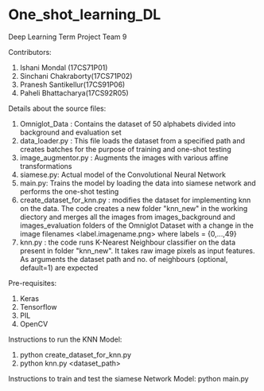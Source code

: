 # One_shot_learning_DL
Deep Learning Term Project
Team 9

Contributors:
1. Ishani Mondal (17CS71P01)
2. Sinchani Chakraborty(17CS71P02)
3. Pranesh Santikellur(17CS91P06)
4. Paheli Bhattacharya(17CS92R05)

Details about the source files:
1. Omniglot_Data : Contains the dataset of 50 alphabets divided into background and evaluation set
2. data_loader.py : This file loads the dataset from a specified path and creates batches for the purpose of training and one-shot testing
3. image_augmentor.py : Augments the images with various affine transformations
4. siamese.py: Actual model of the Convolutional Neural Network
5. main.py: Trains the model by loading the data into siamese network and performs the one-shot testing
6. create_dataset_for_knn.py : modifies the dataset for implementing knn on the data. The code creates a new folder "knn_new" in the working diectory and merges all the images from images_background and images_evaluation folders of the Omniglot Dataset with a change in the image filenames <label.imagename.png> where labels = {0,...,49} 
7. knn.py : the code runs K-Nearest Neighbour classifier on the data present in folder "knn_new". It takes raw image pixels as input features. As arguments the dataset path and no. of neighbours (optional, default=1) are expected

Pre-requisites:
1. Keras
2. Tensorflow
3. PIL
4. OpenCV

Instructions to run the KNN Model:
1. python create_dataset_for_knn.py
2. python knn.py <dataset_path>

Instructions to train and test the siamese Network Model:
python main.py 











